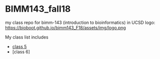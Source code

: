 # BIMM143_fall18
my class repo for bimm-143 (introduction to bioinformatics) in UCSD
logo: https://bioboot.github.io/bimm143_F18/assets/img/logo.png

My class list includes

- [class 5](https://github.com/PeirunChen/bimm143_fall18/blob/master/class05/class05.md#class-5-is-really-good)
- [class 6]
